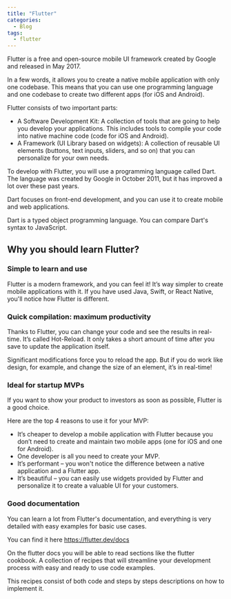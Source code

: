```yaml
---
title: "Flutter"
categories:
  - Blog
tags:
  - flutter
---
```


Flutter is a free and open-source mobile UI framework created by Google and released in May 2017.

In a few words, it allows you to create a native mobile application with only one codebase. This means that you can use one programming language and one codebase to create two different apps (for iOS and Android).

Flutter consists of two important parts:
<ul>
<li>A Software Development Kit: A collection of tools that are going to help you develop your applications. This includes tools to compile your code into native machine code (code for iOS and Android).</li>
<li>A Framework (UI Library based on widgets): A collection of reusable UI elements (buttons, text inputs, sliders, and so on) that you can personalize for your own needs.</li>
</ul>

To develop with Flutter, you will use a programming language called Dart. The language was created by Google in October 2011, but it has improved a lot over these past years.

Dart focuses on front-end development, and you can use it to create mobile and web applications.

Dart is a typed object programming language. You can compare Dart's syntax to JavaScript.

<h2>Why you should learn Flutter?</h2>

<h3>Simple to learn and use</h3>

Flutter is a modern framework, and you can feel it! It’s way simpler to create mobile applications with it. If you have used Java, Swift, or React Native, you'll notice how Flutter is different.

<h3>Quick compilation: maximum productivity</h3>

Thanks to Flutter, you can change your code and see the results in real-time. It’s called Hot-Reload. It only takes a short amount of time after you save to update the application itself.

Significant modifications force you to reload the app. But if you do work like design, for example, and change the size of an element, it’s in real-time!

<h3>Ideal for startup MVPs</h3>

If you want to show your product to investors as soon as possible, Flutter is a good choice.

Here are the top 4 reasons to use it for your MVP:
<ul>
<li>It’s cheaper to develop a mobile application with Flutter because you don’t need to create and maintain two mobile apps (one for iOS and one for Android).</li>
<li>One developer is all you need to create your MVP.</li>
<li>It’s performant – you won't notice the difference between a native application and a Flutter app.</li>
<li>It’s beautiful – you can easily use widgets provided by Flutter and personalize it to create a valuable UI for your customers.</li>
</ul>

<h3>Good documentation</h3>

You can learn a lot from Flutter's documentation, and everything is very detailed with easy examples for basic use cases.

You can find it here https://flutter.dev/docs

On the flutter docs you will be able to read sections like the flutter cookbook.  A collection of recipes that will streamline your development process with easy and ready to use code examples.

This recipes consist of both code and steps by steps descriptions on how to implement it.

